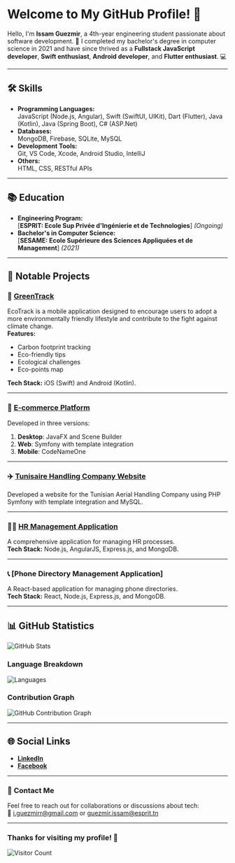 # Welcome to My GitHub Profile! 👋

Hello, I'm **Issam Guezmir**, a 4th-year engineering student passionate about software development. 🚀 I completed my bachelor's degree in computer science in 2021 and have since thrived as a **Fullstack JavaScript developer**, **Swift enthusiast**, **Android developer**, and **Flutter enthusiast**. 💻

---

## 🛠️ **Skills**

- **Programming Languages:**  
  JavaScript (Node.js, Angular), Swift (SwiftUI, UIKit), Dart (Flutter), Java (Kotlin), Java (Spring Boot), C# (ASP.Net)  
- **Databases:**  
  MongoDB, Firebase, SQLite, MySQL  
- **Development Tools:**  
  Git, VS Code, Xcode, Android Studio, IntelliJ  
- **Others:**  
  HTML, CSS, RESTful APIs  

---

## 📚 **Education**

- **Engineering Program:**  
  [**ESPRIT: Ecole Sup Privée d'Ingénierie et de Technologies**] *(Ongoing)*  
- **Bachelor's in Computer Science:**  
  [**SESAME: Ecole Supérieure des Sciences Appliquées et de Management**] *(2021)*  

---

## 🚀 **Notable Projects**

### 🌱 [**GreenTrack**](https://github.com/Issamguezmir0/GreenTrack-Flutter)  
EcoTrack is a mobile application designed to encourage users to adopt a more environmentally friendly lifestyle and contribute to the fight against climate change.  
**Features:**  
- Carbon footprint tracking  
- Eco-friendly tips  
- Ecological challenges  
- Eco-points map  

**Tech Stack:** iOS (Swift) and Android (Kotlin).  

---

### 🛒 [**E-commerce Platform**](https://github.com/Issamguezmir0/Module-Transaction-Facturation-javaFX-APi-MAILING-PDF)  
Developed in three versions:  
1. **Desktop**: JavaFX and Scene Builder  
2. **Web**: Symfony with template integration  
3. **Mobile**: CodeNameOne  

---

### ✈️ [**Tunisaire Handling Company Website**](https://github.com/Issamguezmir0/SYMFONY-Bandl-MAILING-AND-PDF)  
Developed a website for the Tunisian Aerial Handling Company using PHP Symfony with template integration and MySQL.  

---

### 🧑‍💼 [**HR Management Application**](https://github.com/Issamguezmir0/HumainRessource_App)  
A comprehensive application for managing HR processes.  
**Tech Stack:** Node.js, AngularJS, Express.js, and MongoDB.  

---

### 📞 [**Phone Directory Management Application**]  
A React-based application for managing phone directories.  
**Tech Stack:** React, Node.js, Express.js, and MongoDB.  

---

## 📊 **GitHub Statistics**

![GitHub Stats](https://github-readme-stats.vercel.app/api?username=issamguezmir0&show_icons=true&count_private=true&theme=radical)  

### **Language Breakdown**  
![Languages](https://github-readme-stats.vercel.app/api/top-langs/?username=issamguezmir0&layout=compact&theme=radical)

### **Contribution Graph**  
![GitHub Contribution Graph](https://activity-graph.herokuapp.com/graph?username=issamguezmir0&theme=react-dark)

---

## 🌐 **Social Links**

- [**LinkedIn**](https://www.linkedin.com/in/issam-guezmir-b3332a195/)  
- [**Facebook**](https://www.facebook.com/isam.gzt/)  

---

### 📧 **Contact Me**

Feel free to reach out for collaborations or discussions about tech:  
📧 [i.guezmirr@gmail.com](mailto:guezmir.issam@esprit.tn) or [guezmir.issam@esprit.tn](mailto:guezmir.issam@esprit.tn)  

---

### **Thanks for visiting my profile!** 🙌  
![Visitor Count](https://komarev.com/ghpvc/?username=issamguezmir0&style=flat-square&color=blue)  
